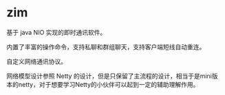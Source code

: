 # zim

基于 java NIO 实现的即时通讯软件。

内置了丰富的操作命令，支持私聊和群组聊天，支持客户端短线自动重连。

自定义网络通讯协议。

网络模型设计参照 Netty 的设计，但是只保留了主流程的设计，相当于是mini版本的netty，对于想要学习Netty的小伙伴可以起到一定的辅助理解作用。
